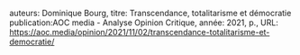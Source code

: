 auteurs: Dominique Bourg, 
titre: Transcendance, totalitarisme et démocratie
publication:AOC media - Analyse Opinion Critique, 
année: 2021, 
p.,
URL: https://aoc.media/opinion/2021/11/02/transcendance-totalitarisme-et-democratie/

